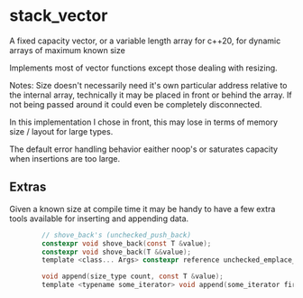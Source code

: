 # stack_vector
A fixed capacity vector, or a variable length array for c++20, for dynamic arrays of maximum known size

Implements most of vector functions except those dealing with resizing.

Notes:
Size doesn't necessarily need it's own particular address relative to the internal array, technically it may be placed in front or behind the array.
If not being passed around it could even be completely disconnected.
 
In this implementation I chose in front, this may lose in terms of memory size / layout for large types.

The default error handling behavior eaither noop's or saturates capacity when insertions are too large.

## Extras
Given a known size at compile time it may be handy to have a few extra tools available for inserting and appending data.
```c
        // shove_back's (unchecked_push_back)
        constexpr void shove_back(const T &value);
        constexpr void shove_back(T &&value);
        template <class... Args> constexpr reference unchecked_emplace_back(Args &&... args);
```
```c
        void append(size_type count, const T &value);
        template <typename some_iterator> void append(some_iterator first, some_iterator last);
```
